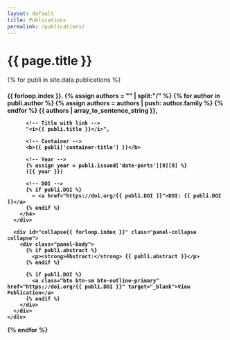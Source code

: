 ```yaml
---
layout: default
title: Publications
permalink: /publications/
---
```


<h1>{{ page.title }}</h1>

<div class="panel-group" id="accordion">
  {% for publi in site.data.publications %}
    <div class="panel panel-default mb-3 p-3 border rounded">
      <div class="panel-heading">
        <h4>
          {{ forloop.index }}. 
          <!-- Authors -->
          {% assign authors = "" | split:"/" %}
          {% for author in publi.author %}
            {% assign authors = authors | push: author.family %}
          {% endfor %}
          {{ authors | array_to_sentence_string }},

          <!-- Title with link -->
          "<i>{{ publi.title }}</i>",

          <!-- Container -->
          <b>{{ publi['container-title'] }}</b>

          <!-- Year -->
          {% assign year = publi.issued['date-parts'][0][0] %}
          ({{ year }})

          <!-- DOI -->
          {% if publi.DOI %}
            — <a href="https://doi.org/{{ publi.DOI }}">DOI: {{ publi.DOI }}</a>
          {% endif %}
        </h4>
      </div>

      <div id="collapse{{ forloop.index }}" class="panel-collapse collapse">
        <div class="panel-body">
          {% if publi.abstract %}
            <p><strong>Abstract:</strong> {{ publi.abstract }}</p>
          {% endif %}

          {% if publi.DOI %}
            <a class="btn btn-sm btn-outline-primary" href="https://doi.org/{{ publi.DOI }}" target="_blank">View Publication</a>
          {% endif %}
        </div>
      </div>
    </div>
  {% endfor %}
</div>